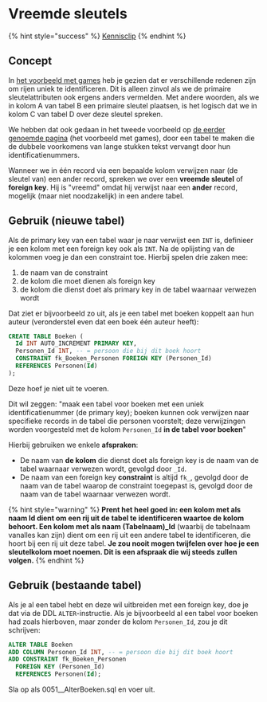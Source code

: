 # Vreemde sleutels

{% hint style="success" %}
[Kennisclip](https://youtu.be/24FRpONsFYU)
{% endhint %}

## Concept

In [het voorbeeld met games](sleutels-voor-identificatie.md) heb je gezien dat er verschillende redenen zijn om rijen uniek te identificeren. Dit is alleen zinvol als we de primaire sleutelattributen ook ergens anders vermelden. Met andere woorden, als we in kolom A van tabel B een primaire sleutel plaatsen, is het logisch dat we in kolom C van tabel D over deze sleutel spreken.

We hebben dat ook gedaan in het tweede voorbeeld op [de eerder genoemde pagina](sleutels-voor-identificatie.md) (het voorbeeld met games), door een tabel te maken die de dubbele voorkomens van lange stukken tekst vervangt door hun identificatienummers.

Wanneer we in één record via een bepaalde kolom verwijzen naar (de sleutel van) een ander record, spreken we over een **vreemde sleutel** of **foreign key**. Hij is "vreemd" omdat hij verwijst naar een **ander** record, mogelijk (maar niet noodzakelijk) in een andere tabel.

## Gebruik (nieuwe tabel)

Als de primary key van een tabel waar je naar verwijst een `INT` is, definieer je een kolom met een foreign key ook als `INT`. Na de oplijsting van de kolommen voeg je dan een constraint toe. Hierbij spelen drie zaken mee:

1. de naam van de constraint
2. de kolom die moet dienen als foreign key
3. de kolom die dienst doet als primary key in de tabel waarnaar verwezen wordt

Dat ziet er bijvoorbeeld zo uit, als je een tabel met boeken koppelt aan hun auteur (veronderstel even dat een boek één auteur heeft):

```sql
CREATE TABLE Boeken (
  Id INT AUTO_INCREMENT PRIMARY KEY,
  Personen_Id INT, -- = persoon die bij dit boek hoort
  CONSTRAINT fk_Boeken_Personen FOREIGN KEY (Personen_Id)
  REFERENCES Personen(Id)
);
```

Deze hoef je niet uit te voeren.

Dit wil zeggen: "maak een tabel voor boeken met een uniek identificatienummer (de primary key); boeken kunnen ook verwijzen naar specifieke records in de tabel die personen voorstelt; deze verwijzingen worden voorgesteld met de kolom `Personen_Id` **in de tabel voor boeken**"

Hierbij gebruiken we enkele **afspraken**:

* De naam van **de kolom** die dienst doet als foreign key is de naam van de tabel waarnaar verwezen wordt, gevolgd door `_Id`.
* De naam van een foreign key **constraint** is altijd `fk_`, gevolgd door de naam van de tabel waarop de constraint toegepast is, gevolgd door de naam van de tabel waarnaar verwezen wordt.

{% hint style="warning" %}
**Prent het heel goed in: **een kolom met als naam **Id** dient om een rij uit de tabel te identificeren waartoe de kolom behoort. Een kolom met als naam** (Tabelnaam)\_Id** (waarbij de tabelnaam vanalles kan zijn) dient om een rij uit een andere tabel te identificeren, die hoort bij een rij uit deze tabel. **Je zou nooit mogen twijfelen over hoe je een sleutelkolom moet noemen. Dit is een afspraak die wij steeds zullen volgen.**
{% endhint %}

## Gebruik (bestaande tabel)

Als je al een tabel hebt en deze wil uitbreiden met een foreign key, doe je dat via de DDL `ALTER`-instructie. Als je bijvoorbeeld al een tabel voor boeken had zoals hierboven, maar zonder de kolom `Personen_Id`, zou je dit schrijven:

```sql
ALTER TABLE Boeken
ADD COLUMN Personen_Id INT, -- = persoon die bij dit boek hoort
ADD CONSTRAINT fk_Boeken_Personen
  FOREIGN KEY (Personen_Id)
  REFERENCES Personen(Id);
```

Sla op als 0051\_\_AlterBoeken.sql en voer uit.
